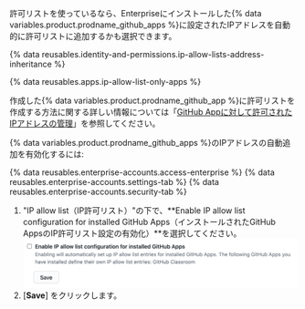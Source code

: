 許可リストを使っているなら、Enterpriseにインストールした{% data variables.product.prodname_github_apps %}に設定されたIPアドレスを自動的に許可リストに追加するかも選択できます。

{% data reusables.identity-and-permissions.ip-allow-lists-address-inheritance %}

{% data reusables.apps.ip-allow-list-only-apps %}

作成した{% data variables.product.prodname_github_app %}に許可リストを作成する方法に関する詳しい情報については「[GitHub Appに対して許可されたIPアドレスの管理](/developers/apps/building-github-apps/managing-allowed-ip-addresses-for-a-github-app)」を参照してください。

{% data variables.product.prodname_github_apps %}のIPアドレスの自動追加を有効化するには:

{% data reusables.enterprise-accounts.access-enterprise %}
{% data reusables.enterprise-accounts.settings-tab %}
{% data reusables.enterprise-accounts.security-tab %}
1. "IP allow list（IP許可リスト）"の下で、**Enable IP allow list configuration for installed GitHub Apps（インストールされたGitHub AppsのIP許可リスト設定の有効化）**を選択してください。 ![GitHub AppにIPアドレスを許可するチェックボックス](/assets/images/help/security/enable-ip-allowlist-githubapps-checkbox.png)
1. [**Save**] をクリックします。
